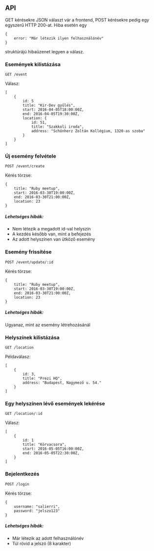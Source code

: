 ## API

GET kérésekre JSON választ vár a frontend, POST kérésekre pedig egy egyszerű HTTP 200-at.
Hiba esetén egy

	{
		error: "Már létezik ilyen felhasználónév"
	}

struktúrájú hibaüzenet legyen a válasz.

### Események kilistázása

	GET /event

Válasz:
	
	[
		{
			id: 5
			title: "Kir-Dev gyűlés",
			start: 2016-04-05T18:00:00Z,
			end: 2016-04-05T19:30:00Z,
			location: {
				id: 51,
				title: "Szakkoli iroda",
				address: "Schönherz Zoltán Kollégium, 1320-as szoba"
			}
		}
	]

### Új esemény felvétele

	POST /event/create

Kérés törzse:

	{
		title: "Ruby meetup",
		start: 2016-03-30T19:00:00Z,
		end: 2016-03-30T21:00:00Z,
		location: 23
	}

##### Lehetséges hibák:

* Nem létezik a megadott id-val helyszín
* A kezdés később van, mint a befejezés
* Az adott helyszínen van ütköző esemény

### Esemény frissítése

	POST /event/update/:id

Kérés törzse:

	{
		title: "Ruby meetup",
		start: 2016-03-30T19:00:00Z,
		end: 2016-03-30T21:00:00Z,
		location: 23
	}

##### Lehetséges hibák:

Ugyanaz, mint az esemény létrehozásánál

### Helyszínek kilistázása

	GET /location

Példaválasz:

	[
		{
			id: 3,
			title: "Prezi HQ",
			address: "Budapest, Nagymező u. 54."
		}
	]

### Egy helyszínen lévő események lekérése

	GET /location/:id

Válasz:

	[
		{
			id: 1
			title: "Körvacsora",
			start: 2016-05-05T16:00:00Z,
			end: 2016-05-05T22:30:00Z,			
		}
	]

### Bejelentkezés

	POST /login

Kérés törzse:

	{
		username: "salierri",
		password: "jelszo123"
	}

##### Lehetséges hibák:

* Már létezik az adott felhasználónév
* Túl rövid a jelszó (8 karakter)
